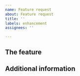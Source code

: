 ```yaml
---
name: Feature request
about: Feature request
title: ''
labels: enhancement
assignees: ''

---
```


## The feature
<!--
A clear and concise description of what you want to happen.
-->


## Additional information
<!--
Add any other context or screenshots about the feature request here.
-->

